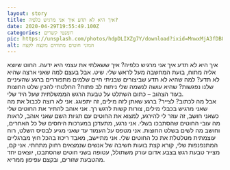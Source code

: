 ```yaml
---
layout: story
title: איך היא לא תדע איך אני מרגיש כלפיה?
date: 2020-04-29T19:55:49.100Z
categories: רומנטי קשרים
pic: https://unsplash.com/photos/hdpDLIXZg7Y/download?ixid=MnwxMjA3fDB8MXxhbGx8fHx8fHx8fHwxNjQ3NDY0Mzcy&force=true&w=640
alt: המוני חוטים מתוחים מקצה לקצה
---
```

איך היא לא תדע איך אני מרגיש כלפיה? איך ששאלתי את עצמי היא ידעה. החוט שיוצא אליה מתוח, בועת המחשבה מעל לראש שלי. שיט. אבל בעצם למה שאני ארצה שהיא לא תדע? למה שהיא לא תדע שביצורים שבניתי חיים שלמים מתפוררים ברגע שהעיניים שלנו נפגשות? שהיא עושה לנשמה שלי ניתוח לב פתוח? החלטתי להכין שלט החוצות בעוד הצהוב – כתום השתלט על טבעת הרגש הממשלתית שעל היד שלי.\
אבל מה לכתוב? לצייר? ברגע שאתן לזה מילים, זה יתפוגג. אני לא רוצה לכבול את מה שאני מרגיש בכבלי מילים, צורות קשות לרגש רך. אני אוהב להתיר את החוטים שלי כשאני חושב, זה עוזר לי להירגע, למצוא את החוטים עם תגיות השם שאני אוהב, לראות מה עובי החוטים שהסתבכו בשלי. אני נרגע, מתעדכן במערכות היחסים של כל האחרים, וחושב מה לשים בשלט החוצות. אני מטפס על העמוד עד שאני מגיע לבסיס השלט, רוח עוצמתית מטלטלת את כל החוטים שלי. אני מתיישב, מאבד ריכוז בהכל חוץ מברגליים המתנפנפות שלי, קורא קצת בועות חשיבה של אנשים שנמצאים רחוק מתחתי. אני קם, מצייר טבעת רגש בצבע אדום עורק משתולל, עטופה בשני חוטים שהסתבכו, יוצאים יחד מהטבעת שזורים, ובקצם עפיפון ממריא.